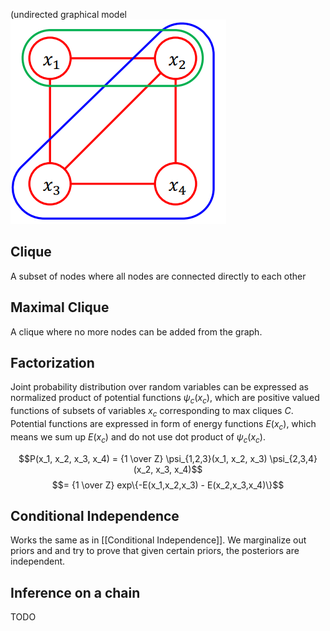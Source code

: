 (undirected graphical model
![[markov.png]](assets/markov.png)

## Clique
A subset of nodes where all nodes are connected directly to each other

## Maximal Clique
A clique where no more nodes can be added from the graph.

## Factorization
Joint probability distribution over random variables can be expressed as normalized product of potential functions $\psi_c(x_c)$, which are positive valued functions of subsets of variables $x_c$ corresponding to max cliques $C$.
Potential functions are expressed in form of energy functions $E(x_c)$, which means we sum up $E(x_c)$ and do not use dot product of $\psi_c(x_c)$.

$$P(x_1, x_2, x_3, x_4) = {1 \over Z} \psi_{1,2,3}(x_1, x_2, x_3) \psi_{2,3,4}(x_2, x_3, x_4)$$
$$= {1 \over Z} exp\{-E(x_1,x_2,x_3) - E(x_2,x_3,x_4)\}$$

## Conditional Independence
Works the same as in [[Conditional Independence]].
We marginalize out priors and and try to prove that given certain priors, the posteriors are independent.

## Inference on a chain
TODO